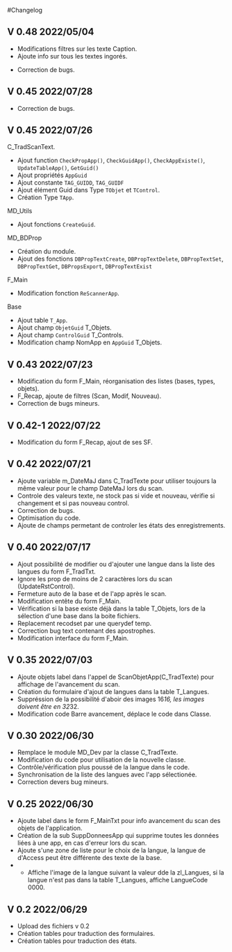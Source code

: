#Changelog
## V 0.48 2022/05/04
- Modifications filtres sur les texte Caption.
- Ajoute info sur tous les textes ingorés.
* Correction de bugs.

## V 0.45 2022/07/28
- Correction de bugs.

## V 0.45 2022/07/26
C_TradScanText.
- Ajout function `CheckPropApp()`, `CheckGuidApp()`, `CheckAppExiste()`, `UpdateTableApp()`, `GetGuid()`
- Ajout propriétés `AppGuid` 
- Ajout constante `TAG_GUIDD`, `TAG_GUIDF`
- Ajout élément Guid dans Type `TObjet` et `TControl`.
- Création Type `TApp`.

MD_Utils
- Ajout fonctions `CreateGuid`.

MD_BDProp
- Création du module.
- Ajout des fonctions `DBPropTextCreate`, `DBPropTextDelete`, `DBPropTextSet`, `DBPropTextGet`, `DBPropsExport`, `DBPropTextExist`

F_Main
- Modification fonction `ReScannerApp`.

Base
- Ajout table `T_App`.
- Ajout champ `ObjetGuid` T_Objets.
- Ajout champ `ControlGuid` T_Controls.
- Modification champ NomApp en `AppGuid` T_Objets.

## V 0.43 2022/07/23
- Modification du form F_Main, réorganisation des listes (bases, types, objets).
- F_Recap, ajoute de filtres (Scan, Modif, Nouveau).
- Correction de bugs mineurs.

## V 0.42-1 2022/07/22
- Modification du form F_Recap, ajout de ses SF.

## V 0.42 2022/07/21
- Ajoute variable m_DateMaJ dans C_TradTexte pour utiliser toujours la même valeur pour le champ DateMaJ lors du scan.
- Controle des valeurs texte, ne stock pas si vide et nouveau, vérifie si changement et si pas nouveau control.
- Correction de bugs.
- Optimisation du code.
- Ajoute de champs permetant de controler les états des enregistrements.

## V 0.40 2022/07/17
- Ajout possibilité de modifier ou d'ajouter une langue dans la liste des langues du form F_TradTxt.
- Ignore les prop de moins de 2 caractères lors du scan (UpdateRstControl).
- Fermeture auto de la base et de l'app après le scan.
- Modification entête du form F_Main.
- Vérification si la base existe déjà dans la table T_Objets, lors de la sélection d'une base dans la boite fichiers.
- Replacement recodset par une querydef temp.
- Correction bug text contenant des apostrophes.
- Modification interface du form F_Main.

## V 0.35 2022/07/03
- Ajoute objets label dans l'appel de ScanObjetApp(C_TradTexte) pour affichage de l'avancement du scan.
- Création du formulaire d'ajout de langues dans la table T_Langues.
- Suppréssion de la possibilité d'aboir des images 16*16, les images doivent être en 32*32.
- Modification code Barre avancement, déplace le code dans Classe.

## V 0.30 2022/06/30

- Remplace le module MD_Dev par la classe C_TradTexte.
- Modification du code pour utilisation de la nouvelle classe.
- Contrôle/vérification plus poussé de la langue dans le code.
- Synchronisation de la liste des langues avec l'app sélectionée.
- Correction devers bug mineurs.

## V 0.25 2022/06/30

- Ajoute label dans le form F_MainTxt pour info avancement du scan des objets de l'application.
- Création de la sub SuppDonneesApp qui supprime toutes les données liées à une app, en cas d'erreur lors du scan.
- Ajoute s'une zone de liste pour le choix de la langue, la langue de d'Access peut être différente des texte de la base.
- - Affiche l'image de la langue suivant la valeur dde la zl_Langues, si la langue n'est pas dans la table T_Langues, affiche LangueCode 0000.

## V 0.2 2022/06/29
- Upload des fichiers v 0.2
- Création tables pour traduction des formulaires.
- Création tables pour traduction des états.
